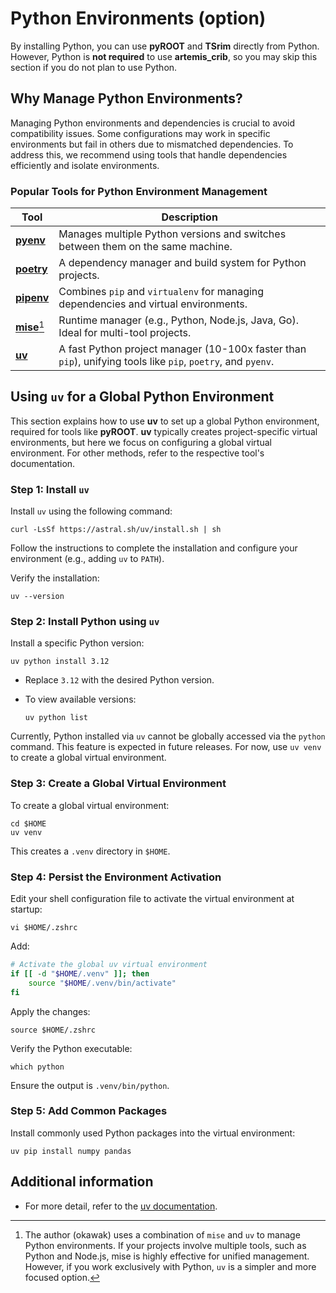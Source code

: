 # Python Environments (option)

By installing Python, you can use **pyROOT** and **TSrim** directly from Python.
However, Python is **not required** to use **artemis_crib**, so you may skip this section if you do not plan to use Python.

## Why Manage Python Environments?

Managing Python environments and dependencies is crucial to avoid compatibility issues.
Some configurations may work in specific environments but fail in others due to mismatched dependencies.
To address this, we recommend using tools that handle dependencies efficiently and isolate environments.

### Popular Tools for Python Environment Management

| Tool                                            | Description                                                                                                  |
| ----------------------------------------------- | ------------------------------------------------------------------------------------------------------------ |
| [**pyenv**](https://github.com/pyenv/pyenv)     | Manages multiple Python versions and switches between them on the same machine.                              |
| [**poetry**](https://python-poetry.org/)        | A dependency manager and build system for Python projects.                                                   |
| [**pipenv**](https://pipenv.pypa.io/en/latest/) | Combines `pip` and `virtualenv` for managing dependencies and virtual environments.                          |
| [**mise**](https://mise.jdx.dev/)[^note]        | Runtime manager (e.g., Python, Node.js, Java, Go). Ideal for multi-tool projects.                            |
| [**uv**](https://docs.astral.sh/uv/)            | A fast Python project manager (10-100x faster than `pip`), unifying tools like `pip`, `poetry`, and `pyenv`. |

[^note]:
    The author (okawak) uses a combination of `mise` and `uv` to manage Python environments.
    If your projects involve multiple tools, such as Python and Node.js, mise is highly effective for unified management.
    However, if you work exclusively with Python, `uv` is a simpler and more focused option.

## Using `uv` for a Global Python Environment

This section explains how to use **uv** to set up a global Python environment, required for tools like **pyROOT**.
**uv** typically creates project-specific virtual environments, but here we focus on configuring a global virtual environment.
For other methods, refer to the respective tool's documentation.

### Step 1: Install `uv`

Install `uv` using the following command:

```shell
curl -LsSf https://astral.sh/uv/install.sh | sh
```

Follow the instructions to complete the installation and configure your environment (e.g., adding `uv` to `PATH`).

Verify the installation:

```shell
uv --version
```

### Step 2: Install Python using `uv`

Install a specific Python version:

```shell
uv python install 3.12
```

- Replace `3.12` with the desired Python version.
- To view available versions:

  ```shell
  uv python list
  ```

<div class="warning">

Currently, Python installed via `uv` cannot be globally accessed via the `python` command.
This feature is expected in future releases.
For now, use `uv venv` to create a global virtual environment.

</div>

### Step 3: Create a Global Virtual Environment

To create a global virtual environment:

```shell
cd $HOME
uv venv
```

This creates a `.venv` directory in `$HOME`.

### Step 4: Persist the Environment Activation

Edit your shell configuration file to activate the virtual environment at startup:

```shell
vi $HOME/.zshrc
```

Add:

```bash
# Activate the global uv virtual environment
if [[ -d "$HOME/.venv" ]]; then
    source "$HOME/.venv/bin/activate"
fi
```

Apply the changes:

```shell
source $HOME/.zshrc
```

Verify the Python executable:

```shell
which python
```

Ensure the output is `.venv/bin/python`.

### Step 5: Add Common Packages

Install commonly used Python packages into the virtual environment:

```shell
uv pip install numpy pandas
```

## Additional information

- For more detail, refer to the [uv documentation](https://docs.astral.sh/uv/).
